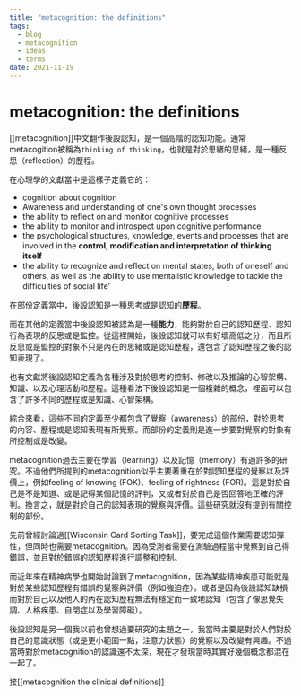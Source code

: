 ```yaml
---
title: "metacognition: the definitions"
tags:
  - blog 
  - metacognition 
  - ideas 
  - terms
date: 2021-11-19
---
```


# metacognition: the definitions

[[metacognition]]中文翻作後設認知，是一個高階的認知功能。通常metacogition被稱為`thinking of thinking`，也就是對於思緒的思緒，是一種反思（reflection）的歷程。

在心理學的文獻當中是這樣子定義它的：

- cognition about cognition
- Awareness and understanding of one's own thought processes
- the ability to reflect on and monitor cognitive processes
- the ability to monitor and introspect upon cognitive performance
- the psychological structures, knowledge, events and processes that are involved in the **control, modiﬁcation and interpretation of thinking itself**
- the ability to recognize and reﬂect on mental states, both of oneself and others, as well as the ability to use mentalistic knowledge to tackle the difﬁculties of social life’ 


在部份定義當中，後設認知是一種思考或是認知的**歷程**。

而在其他的定義當中後設認知被認為是一種**能力**，能夠對於自己的認知歷程、認知行為表現的反思或是監控。從這裡開始，後設認知就可以有好壞高低之分，而且所反思或是監控的對象不只是內在的思緒或是認知歷程，還包含了認知歷程之後的認知表現了。

也有文獻將後設認知定義為各種涉及對於思考的控制、修改以及推論的心智架構、知識、以及心理活動和歷程。這種看法下後設認知是一個複雜的概念，裡面可以包含了許多不同的歷程或是知識、心智架構。

綜合來看，這些不同的定義至少都包含了覺察（awareness）的部份，對於思考的內容、歷程或是認知表現有所覺察。而部份的定義則是進一步要對覺察的對象有所控制或是改變。

metacognition過去主要在學習（learning）以及記憶（memory）有過許多的研究。不過他們所提到的metacognition似乎主要著重在於對認知歷程的覺察以及評價上，例如feeling of knowing (FOK)、feeling of rightness (FOR)。這是對於自己是不是知道、或是記得某個記憶的評判，又或者對於自己是否回答地正確的評判。換言之，就是對於自己的認知表現的覺察與評價。這些研究就沒有提到有關控制的部份。

先前曾經討論過[[Wisconsin Card Sorting Task]]，要完成這個作業需要認知彈性，但同時也需要metacognition。因為受測者需要在測驗過程當中覺察到自己得錯誤，並且對於錯誤的認知歷程進行調整和控制。

而近年來在精神病學也開始討論到了metacognition，因為某些精神疾患可能就是對於某些認知歷程有錯誤的覺察與評價（例如強迫症）。或者是因為後設認知缺損而對於自己以及他人的內在認知歷程無法有穩定而一致地認知（包含了像思覺失調、人格疾患、自閉症以及學習障礙）。

後設認知是另一個我以前也曾想過要研究的主題之一，我當時主要是對於人們對於自己的意識狀態（或是更小範圍一點，注意力狀態）的覺察以及改變有興趣。不過當時對於metacognition的認識還不太深，現在才發現當時其實好幾個概念都混在一起了。

接[[metacognition the clinical definitions]]